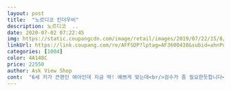 ```yaml
---
layout: post 
title:  "노르디코 킨더우비" 
description: 노르디코  ..
date: 2020-07-02 07:22:45 
img: https://static.coupangcdn.com/image/retail/images/2019/07/22/15/8/8ffa0b5a-8805-4277-abdb-d42dc7b614ff.jpg 
linkUrl: https://link.coupang.com/re/AFFSDP?lptag=AF3600438&subid=ahnPublicAsk&pageKey=266991648&itemId=836830347&vendorItemId=5130509852&traceid=V0-113-9eda8719ff06462a 
categories: [1004] 
color: 4A148C 
price: 22550 
author: Ask View Shop 
cont:  "6세 키가 큰편인 여아인데 지금 딱! 예쁘게 맞는데<br/>검수가 좀 필요한듯합니다<br/>고급스러워요<br/>급하게 입혀야해서 반품 안하고 입히긴하지만<br/>기존 아이의 비옷이 작아져서 찾아보다가 취향저격 상품을 발견해서 바로 구매했네요!<br/>내년엔 작을듯 싶어요<br/>다 좋은데 저렇게 찍혀있네요<br/>단점  단추가 더블버튼이라.<br/>.<br/> 열고닫기 불편해요.<br/>.<br/> 그래서 별 하나 뺐어요! 더들아니었어도 될것같은데... <br/>ㅠㅠ 저는 지퍼를 달아볼까합니다!<br/>단추부분 잘 뜯어진다는 후기봐서 걱정했는데<br/>모자 탈부착되고<br/>사이즈  키 107센치의 마른체형 아이에게 기장은 적당한데.<br/>.<br/>소매가 좀길지만 한번 접으면 딱이네요 품은 낙낙해요!<br/>사이즈가 조금 타이트하긴하네요<br/>색상이 진짜 딸기우유에요 ㅎㅎ<br/>스타일 색상 모자가 탈부착가능해서 트렌치코트 느낌도 나여.<br/> 무엇보다 색상이 너무 맘에 들어요! 그레이면 비오는날 눈에 띄지않을까봐 걱정했는데.<br/>.<br/>생각보다 밝은 그레이면서 채도는 높지않은... <br/>음.<br/>.<br/>세련된 그레이 입니다 ㅎ<br/>아이들 우비는 쨍한 원색이 비오는날에<br/>여닫을때 조심해서 쓰면 괜찮을것 같아요<br/>우비 같지않고 정말 트렌치코트 처럼<br/>이쁘고 소재도 바스락 거리지 않고<br/>이제 6살되니 자기주장이 강해져 포기하고<br/>일단 예뻐요<br/>잘보여서 좋다는데<br/>재질 나쁘지 않고 가격대 나쁘지않고<br/>재질 두께 기존 비옷은 안감이 두꺼운편이라 아이가 덥다고 입기싫어했는데 이건 적당히 얇아 좋아요! 구김 잘가는 아주 얇은재질이아니라 적당히 두께감은 있어요! 고무특유의 냄새도 나지않아요!<br/>찾던중 색감이쁜 이 우비를 발견했어요<br/>" 
---
```

